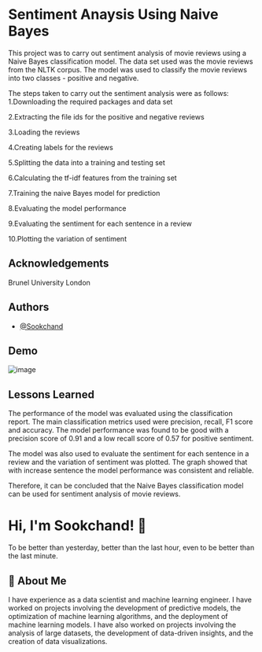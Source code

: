 
# Sentiment Anaysis Using Naive Bayes

This project was to carry out sentiment analysis of movie reviews using a Naive Bayes classification model. The data set used was the movie reviews from the NLTK corpus. The model was used to classify the movie reviews into two classes - positive and negative.

The steps taken to carry out the sentiment analysis were as follows: 
1.Downloading the required packages and data set 

2.Extracting the file ids for the positive and negative reviews

3.Loading the reviews 

4.Creating labels for the reviews 

5.Splitting the data into a training and testing set 

6.Calculating the tf-idf features from the training set 

7.Training the naive Bayes model for prediction 

8.Evaluating the model performance 

9.Evaluating the sentiment for each sentence in a review 

10.Plotting the variation of sentiment 
## Acknowledgements

Brunel University London
## Authors

- [@Sookchand](https://github.com/Sookchand)


## Demo

![image](https://user-images.githubusercontent.com/34344439/209939087-6b089ac2-2987-4cd1-848c-a14e747c020c.png)


## Lessons Learned

The performance of the model was evaluated using the classification report. The main classification metrics used were precision, recall, F1 score and accuracy. The model performance was found to be good with a precision score of 0.91 and a low recall score of 0.57 for positive sentiment.

The model was also used to evaluate the sentiment for each sentence in a review and the variation of sentiment was plotted. The graph showed that with increase sentence the model performance was consistent and reliable.

Therefore, it can be concluded that the Naive Bayes classification model can be used for sentiment analysis of movie reviews.
# Hi, I'm Sookchand! 👋
To be better than yesterday, better than the last hour, even to be better than the last
minute.
## 🚀 About Me
I have experience as a data scientist and machine learning engineer. I have worked on
projects involving the development of predictive models, the optimization of machine
learning algorithms, and the deployment of machine learning models. I have also worked on
projects involving the analysis of large datasets, the development of data-driven insights,
and the creation of data visualizations.

